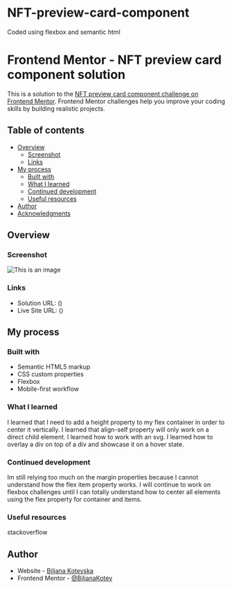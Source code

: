 # NFT-preview-card-component
Coded using flexbox and semantic html

# Frontend Mentor -  NFT preview card component solution

This is a solution to the [NFT preview card component challenge on Frontend Mentor](https://www.frontendmentor.io/challenges/nft-preview-card-component-SbdUL_w0U). Frontend Mentor challenges help you improve your coding skills by building realistic projects. 
 

## Table of contents

- [Overview](#overview)
  - [Screenshot](#screenshot)
  - [Links](#links)
- [My process](#my-process)
  - [Built with](#built-with)
  - [What I learned](#what-i-learned)
  - [Continued development](#continued-development)
  - [Useful resources](#useful-resources)
- [Author](#author)
- [Acknowledgments](#acknowledgments)

## Overview

### Screenshot

![This is an image](https://i.postimg.cc/zfm5ywDj/Screenshot-NFT-preview.jpg)

### Links

- Solution URL: ()
- Live Site URL: ()

## My process

### Built with

- Semantic HTML5 markup
- CSS custom properties
- Flexbox
- Mobile-first workflow

### What I learned

I learned that I need to add a height property to my flex container in order to center it vertically.
I learned that align-self property will only work on a direct child element.
I learned how to work with an svg.
I learned how to overlay a div on top of a div and showcase it on a hover state.

### Continued development
 
 Im still relying too much on the margin properties because I cannot understand how the flex item property works. I will continue to work on flexbox challenges until I can totally understand how to center all elements using the flex property for container and items.

### Useful resources

stackoverflow

## Author

- Website - [Biljana Kotevska](https://www.your-site.com)
- Frontend Mentor - [@BiljanaKotev](https://www.frontendmentor.io/profile/yourusername)

